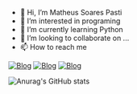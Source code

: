 - 👋 Hi, I’m Matheus Soares Pasti
- 👀 I’m interested in programing 
- 🌱 I’m currently learning Python
- 💞️ I’m looking to collaborate on ...
- 📫 How to reach me

[![Blog](https://img.shields.io/badge/Instagram-E4405F?style=for-the-badge&logo=instagram&logoColor=white)](https://www.instagram.com/pastimatheus/)
[![Blog](https://img.shields.io/badge/Twitter-1DA1F2?style=for-the-badge&logo=twitter&logoColor=white)](https://twitter.com/PastiMatheus)
[![Blog](https://img.shields.io/badge/LinkedIn-0077B5?style=for-the-badge&logo=linkedin&logoColor=white)](https://www.linkedin.com/in/matheus-pasti-7278b6253/)

![Anurag's GitHub stats](https://github-readme-stats.vercel.app/api?username=llPasti&show_icons=true&theme=cobalt)
<!---
llPasti/llPasti is a ✨ special ✨ repository because its `README.md` (this file) appears on your GitHub profile.
You can click the Preview link to take a look at your changes.
--->
